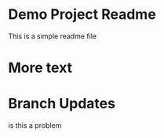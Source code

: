 # Demo Project Readme

This is a simple readme file

# More text

# Branch Updates

is this a problem

